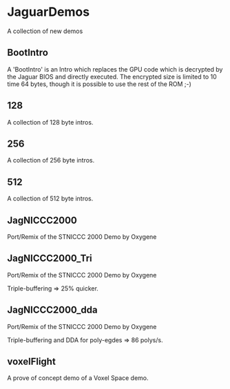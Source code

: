 # JaguarDemos
A collection of new demos

## BootIntro

A 'BootIntro' is an Intro which replaces the GPU code which is decrypted by
the Jaguar BIOS and directly executed.
The encrypted size is limited to 10 time 64 bytes, though it is possible to
use the rest of the ROM ;-)

## 128

A collection of 128 byte intros.

## 256

A collection of 256 byte intros.

## 512

A collection of 512 byte intros.

## JagNICCC2000

Port/Remix of the STNICCC 2000 Demo by Oxygene

## JagNICCC2000_Tri

Port/Remix of the STNICCC 2000 Demo by Oxygene

Triple-buffering => 25% quicker.

## JagNICCC2000_dda

Port/Remix of the STNICCC 2000 Demo by Oxygene

Triple-buffering and DDA for poly-egdes => 86 polys/s.

## voxelFlight

A prove of concept demo of a Voxel Space demo.
